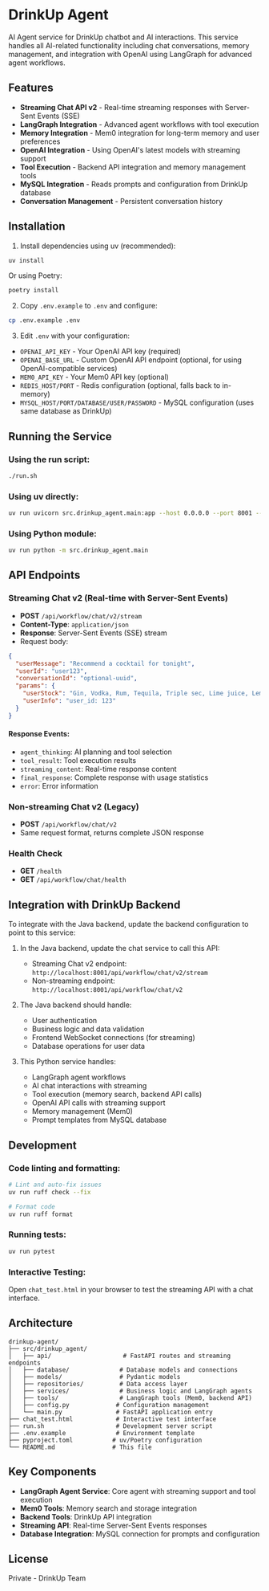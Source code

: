 # DrinkUp Agent

AI Agent service for DrinkUp chatbot and AI interactions. This service handles all AI-related functionality including chat conversations, memory management, and integration with OpenAI using LangGraph for advanced agent workflows.

## Features

- **Streaming Chat API v2** - Real-time streaming responses with Server-Sent Events (SSE)
- **LangGraph Integration** - Advanced agent workflows with tool execution
- **Memory Integration** - Mem0 integration for long-term memory and user preferences
- **OpenAI Integration** - Using OpenAI's latest models with streaming support
- **Tool Execution** - Backend API integration and memory management tools
- **MySQL Integration** - Reads prompts and configuration from DrinkUp database
- **Conversation Management** - Persistent conversation history

## Installation

1. Install dependencies using uv (recommended):
```bash
uv install
```

Or using Poetry:
```bash
poetry install
```

2. Copy `.env.example` to `.env` and configure:
```bash
cp .env.example .env
```

3. Edit `.env` with your configuration:
- `OPENAI_API_KEY` - Your OpenAI API key (required)
- `OPENAI_BASE_URL` - Custom OpenAI API endpoint (optional, for using OpenAI-compatible services)
- `MEM0_API_KEY` - Your Mem0 API key (optional)
- `REDIS_HOST/PORT` - Redis configuration (optional, falls back to in-memory)
- `MYSQL_HOST/PORT/DATABASE/USER/PASSWORD` - MySQL configuration (uses same database as DrinkUp)

## Running the Service

### Using the run script:
```bash
./run.sh
```

### Using uv directly:
```bash
uv run uvicorn src.drinkup_agent.main:app --host 0.0.0.0 --port 8001 --reload
```

### Using Python module:
```bash
uv run python -m src.drinkup_agent.main
```

## API Endpoints

### Streaming Chat v2 (Real-time with Server-Sent Events)
- **POST** `/api/workflow/chat/v2/stream`
- **Content-Type**: `application/json`
- **Response**: Server-Sent Events (SSE) stream
- Request body:
```json
{
  "userMessage": "Recommend a cocktail for tonight",
  "userId": "user123",
  "conversationId": "optional-uuid",
  "params": {
    "userStock": "Gin, Vodka, Rum, Tequila, Triple sec, Lime juice, Lemon juice, Simple syrup",
    "userInfo": "user_id: 123"
  }
}
```

#### Response Events:
- `agent_thinking`: AI planning and tool selection
- `tool_result`: Tool execution results
- `streaming_content`: Real-time response content
- `final_response`: Complete response with usage statistics
- `error`: Error information

### Non-streaming Chat v2 (Legacy)
- **POST** `/api/workflow/chat/v2`
- Same request format, returns complete JSON response

### Health Check
- **GET** `/health`
- **GET** `/api/workflow/chat/health`

## Integration with DrinkUp Backend

To integrate with the Java backend, update the backend configuration to point to this service:

1. In the Java backend, update the chat service to call this API:
   - Streaming Chat v2 endpoint: `http://localhost:8001/api/workflow/chat/v2/stream`
   - Non-streaming endpoint: `http://localhost:8001/api/workflow/chat/v2`

2. The Java backend should handle:
   - User authentication
   - Business logic and data validation
   - Frontend WebSocket connections (for streaming)
   - Database operations for user data

3. This Python service handles:
   - LangGraph agent workflows
   - AI chat interactions with streaming
   - Tool execution (memory search, backend API calls)
   - OpenAI API calls with streaming support
   - Memory management (Mem0)
   - Prompt templates from MySQL database

## Development

### Code linting and formatting:
```bash
# Lint and auto-fix issues
uv run ruff check --fix

# Format code
uv run ruff format
```

### Running tests:
```bash
uv run pytest
```

### Interactive Testing:
Open `chat_test.html` in your browser to test the streaming API with a chat interface.

## Architecture

```
drinkup-agent/
├── src/drinkup_agent/
│   ├── api/                    # FastAPI routes and streaming endpoints
│   ├── database/              # Database models and connections
│   ├── models/                # Pydantic models
│   ├── repositories/          # Data access layer
│   ├── services/              # Business logic and LangGraph agents
│   ├── tools/                 # LangGraph tools (Mem0, backend API)
│   ├── config.py             # Configuration management
│   └── main.py               # FastAPI application entry
├── chat_test.html            # Interactive test interface
├── run.sh                    # Development server script
├── .env.example              # Environment template
├── pyproject.toml           # uv/Poetry configuration
└── README.md                # This file
```

## Key Components

- **LangGraph Agent Service**: Core agent with streaming support and tool execution
- **Mem0 Tools**: Memory search and storage integration
- **Backend Tools**: DrinkUp API integration
- **Streaming API**: Real-time Server-Sent Events responses
- **Database Integration**: MySQL connection for prompts and configuration

## License

Private - DrinkUp Team